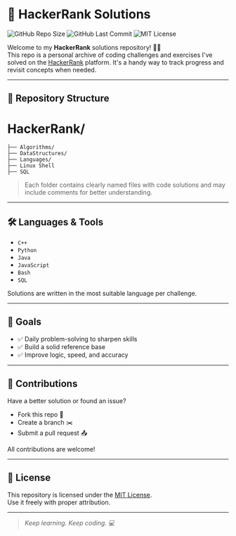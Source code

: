 # 🚀 HackerRank Solutions

![GitHub Repo Size](https://img.shields.io/github/repo-size/your-username/HackerRank)
![GitHub Last Commit](https://img.shields.io/github/last-commit/your-username/HackerRank)
![MIT License](https://img.shields.io/badge/License-MIT-green.svg)

Welcome to my **HackerRank** solutions repository! 👨‍💻  
This repo is a personal archive of coding challenges and exercises I've solved on the [HackerRank](https://www.hackerrank.com/) platform. It's a handy way to track progress and revisit concepts when needed.

---

## 📁 Repository Structure
# HackerRank/
    ├── Algorithms/
    ├── DataStructures/
    ├── Languages/
    ├── Linux Shell
    ├── SQL


> Each folder contains clearly named files with code solutions and may include comments for better understanding.

---

## 🛠️ Languages & Tools

- `C++`
- `Python`
- `Java`
- `JavaScript`
- `Bash`
- `SQL`

Solutions are written in the most suitable language per challenge.

---

## 🎯 Goals

- ✅ Daily problem-solving to sharpen skills
- ✅ Build a solid reference base
- ✅ Improve logic, speed, and accuracy

---

## 🤝 Contributions

Have a better solution or found an issue?

- Fork this repo 🔧  
- Create a branch ✂️  
- Submit a pull request 📤

All contributions are welcome!

---

## 📄 License

This repository is licensed under the [MIT License](./LICENSE).  
Use it freely with proper attribution.

---

> _Keep learning. Keep coding. 💻_
